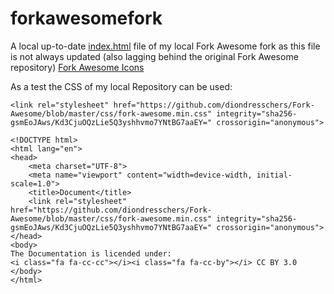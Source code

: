# forkawesomefork
A local up-to-date [index.html](https://htmlpreview.github.io/?https://github.com/diondresschers/awesomefork/blob/master/index.html) file of my local Fork Awesome fork as this file is not always updated (also lagging behind the original Fork Awesome repository) [Fork Awesome Icons](https://forkaweso.me/Fork-Awesome/icons/)

As a test the CSS of my local Repository can be used: 

`<link rel="stylesheet" href="https://github.com/diondresschers/Fork-Awesome/blob/master/css/fork-awesome.min.css" integrity="sha256-gsmEoJAws/Kd3CjuOQzLie5Q3yshhvmo7YNtBG7aaEY=" crossorigin="anonymous">`

```
<!DOCTYPE html>
<html lang="en">
<head>
    <meta charset="UTF-8">
    <meta name="viewport" content="width=device-width, initial-scale=1.0">
    <title>Document</title>
    <link rel="stylesheet" href="https://github.com/diondresschers/Fork-Awesome/blob/master/css/fork-awesome.min.css" integrity="sha256-gsmEoJAws/Kd3CjuOQzLie5Q3yshhvmo7YNtBG7aaEY=" crossorigin="anonymous">
</head>
<body>
The Documentation is licended under:     
<i class="fa fa-cc-cc"></i><i class="fa fa-cc-by"></i> CC BY 3.0
</body>
</html>
```
